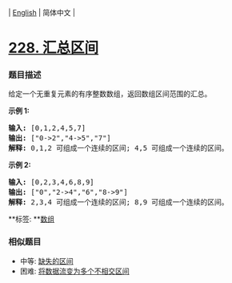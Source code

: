 | [English](README_EN.md) | 简体中文 |

# [228. 汇总区间](https://leetcode-cn.com/problems/summary-ranges)
 ### 题目描述
<p>给定一个无重复元素的有序整数数组，返回数组区间范围的汇总。</p>

<p><strong>示例 1:</strong></p>

<pre><strong>输入:</strong> [0,1,2,4,5,7]
<strong>输出:</strong> [&quot;0-&gt;2&quot;,&quot;4-&gt;5&quot;,&quot;7&quot;]
<strong>解释: </strong>0,1,2 可组成一个连续的区间;&nbsp;4,5 可组成一个连续的区间。</pre>

<p><strong>示例 2:</strong></p>

<pre><strong>输入:</strong> [0,2,3,4,6,8,9]
<strong>输出:</strong> [&quot;0&quot;,&quot;2-&gt;4&quot;,&quot;6&quot;,&quot;8-&gt;9&quot;]
<strong>解释: </strong>2,3,4 可组成一个连续的区间;&nbsp;8,9 可组成一个连续的区间。</pre>

**标签:	**[数组](https://leetcode-cn.com/tag/array) 
 ### 相似题目
- 中等:	[缺失的区间](https://leetcode-cn.com/problems/missing-ranges) 
- 困难:	[将数据流变为多个不相交区间](https://leetcode-cn.com/problems/data-stream-as-disjoint-intervals) 
